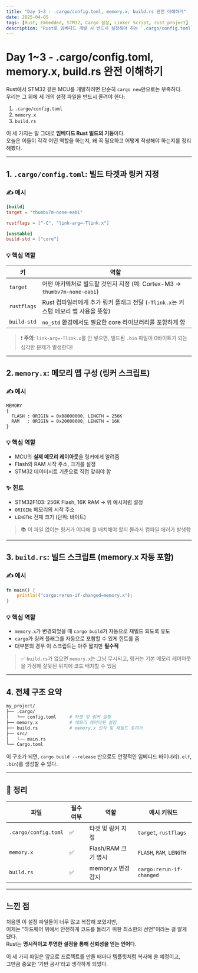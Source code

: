 ```yaml
---
title: "Day 1~3 - .cargo/config.toml, memory.x, build.rs 완전 이해하기"
date: 2025-04-05
tags: [Rust, Embedded, STM32, Cargo 설정, Linker Script, rust_project]
description: "Rust로 임베디드 개발 시 반드시 설정해야 하는 `.cargo/config.toml`, `memory.x`, `build.rs`의 역할과 작성 요령을 하나씩 파헤칩니다."
---
```


# Day 1~3 - .cargo/config.toml, memory.x, build.rs 완전 이해하기

Rust에서 STM32 같은 MCU를 개발하려면 단순히 `cargo new`만으로는 부족하다.  
우리는 그 위에 세 개의 설정 파일을 반드시 올려야 한다:

1. `.cargo/config.toml`
2. `memory.x`
3. `build.rs`

이 세 가지는 말 그대로 **임베디드 Rust 빌드의 기둥**이다.  
오늘은 이들이 각각 어떤 역할을 하는지, 왜 꼭 필요하고 어떻게 작성해야 하는지를 정리해봤다.

---

## 1. `.cargo/config.toml`: 빌드 타겟과 링커 지정

### ✍️ 예시

```toml
[build]
target = "thumbv7m-none-eabi"

rustflags = ["-C", "link-arg=-Tlink.x"]

[unstable]
build-std = ["core"]
```

### 💡 핵심 역할

| 키 | 역할 |
|----|------|
| `target` | 어떤 아키텍처로 빌드할 것인지 지정 (예: Cortex-M3 → `thumbv7m-none-eabi`) |
| `rustflags` | Rust 컴파일러에게 추가 링커 플래그 전달 (`-Tlink.x`는 커스텀 메모리 맵 사용을 뜻함) |
| `build-std` | `no_std` 환경에서도 필요한 core 라이브러리를 포함하게 함 |

> ❗ **주의**: `link-arg=-Tlink.x`를 안 넣으면, 빌드된 `.bin` 파일이 0바이트가 되는 심각한 문제가 발생한다!

---

## 2. `memory.x`: 메모리 맵 구성 (링커 스크립트)

### ✍️ 예시

```ld
MEMORY
{
  FLASH : ORIGIN = 0x08000000, LENGTH = 256K
  RAM   : ORIGIN = 0x20000000, LENGTH = 16K
}
```

### 💡 핵심 역할

- MCU의 **실제 메모리 레이아웃**을 링커에게 알려줌
- Flash와 RAM 시작 주소, 크기를 설정
- STM32 데이터시트 기준으로 직접 맞춰야 함

### ✨ 힌트

- STM32F103: 256K Flash, 16K RAM → 위 예시처럼 설정
- `ORIGIN`: 메모리의 시작 주소
- `LENGTH`: 전체 크기 (단위: 바이트)

> 📚 이 파일 없이는 링커가 어디에 뭘 배치해야 할지 몰라서 컴파일 에러가 발생함

---

## 3. `build.rs`: 빌드 스크립트 (memory.x 자동 포함)

### ✍️ 예시

```rust
fn main() {
    println!("cargo:rerun-if-changed=memory.x");
}
```

### 💡 핵심 역할

- `memory.x`가 변경되었을 때 `cargo build`가 자동으로 재빌드 되도록 유도
- `cargo`가 링커 플래그를 자동으로 포함할 수 있게 힌트를 줌
- 대부분의 경우 이 스크립트는 아주 짧지만 **필수적**

> ✅ `build.rs`가 없으면 `memory.x`는 그냥 무시되고, 링커는 기본 메모리 레이아웃을 가정해 잘못된 위치에 코드 배치할 수 있음

---

## 4. 전체 구조 요약

```bash
my_project/
├── .cargo/
│   └── config.toml     # 타겟 및 링커 설정
├── memory.x            # 메모리 레이아웃 설정
├── build.rs            # memory.x 인식 및 재빌드 트리거
├── src/
│   └── main.rs
└── Cargo.toml
```

이 구조가 되면, `cargo build --release` 만으로도 안정적인 임베디드 바이너리(`.elf`, `.bin`)를 생성할 수 있다.

---

## 🔁 정리

| 파일 | 필수 여부 | 역할 | 예시 키워드 |
|------|-----------|------|-------------|
| `.cargo/config.toml` | ✅ | 타겟 및 링커 지정 | `target`, `rustflags` |
| `memory.x` | ✅ | Flash/RAM 크기 명시 | `FLASH`, `RAM`, `LENGTH` |
| `build.rs` | ✅ | memory.x 변경 감지 | `cargo:rerun-if-changed` |

---

## 느낀 점

처음엔 이 설정 파일들이 너무 많고 복잡해 보였지만,  
이제는 "하드웨어 위에서 안전하게 코드를 돌리기 위한 최소한의 선언"이라는 걸 알게 됐다.  
Rust는 **명시적이고 투명한 설정을 통해 신뢰성을 얻는 언어**다.

이 세 가지 파일은 앞으로 프로젝트를 만들 때마다 템플릿처럼 복사해 쓸 예정이고,  
그만큼 중요한 ‘기반 공사’라고 생각하게 되었다.